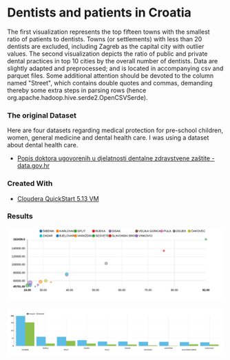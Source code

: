 
Dentists and patients in Croatia
===================================================

The first visualization represents the top fifteen towns with the smallest ratio of patients to dentists. Towns (or settlements) with less than 20 dentists are excluded, including Zagreb as the capital city with outlier values. The second visualization depicts the ratio of public and private dental practices in top 10 cities by the overall number of dentists. Data are slightly adapted and preprocessed; and is located in accompanying csv and parquet files. Some additional attention should be devoted to the column named "Street", which contains double quotes and commas, demanding thereby some extra steps in parsing rows (hence org.apache.hadoop.hive.serde2.OpenCSVSerde).


### The original Dataset

Here are four datasets regarding medical protection for pre-school children, women, general medicine and dental health care. I was using a dataset about dental health care.

* [Popis doktora ugovorenih u djelatnosti dentalne zdravstvene zaštite - data.gov.hr](https://data.gov.hr/dataset/broj-pacijenata-po-ordinaciji-primarne-zdravstvene-za-tite)


### Created With

* [Cloudera QuickStart 5.13 VM](https://www.cloudera.com/documentation/enterprise/5-13-x/topics/cloudera_quickstart_vm.html)


### Results

![Ratio of Dentists and Patients by City on a Scatter Plot - Matko Soric](https://raw.githubusercontent.com/matkosoric/Data-Visualizations/master/Impala/Dentists/DentistPatientRatiobyCity.png?raw=true "Ratio of Dentists and Patients by City on a Scatter Plot")
      
![Ratio of Private and Public Dentists by City - Matko Soric](https://raw.githubusercontent.com/matkosoric/Data-Visualizations/master/Impala/Dentists/PrivatePublicDentistsByCity.png?raw=true "Ratio of Private and public dentists by City")
    